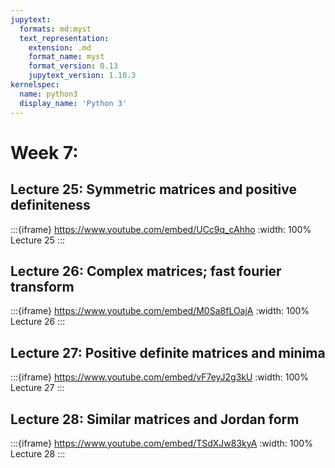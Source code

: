 ```yaml
---
jupytext:
  formats: md:myst
  text_representation:
    extension: .md
    format_name: myst
    format_version: 0.13
    jupytext_version: 1.10.3
kernelspec:
  name: python3
  display_name: 'Python 3'
---
```


# Week 7: 

## Lecture 25: Symmetric matrices and positive definiteness

:::{iframe} https://www.youtube.com/embed/UCc9q_cAhho
:width: 100%
Lecture 25
:::

## Lecture 26: Complex matrices; fast fourier transform

:::{iframe} https://www.youtube.com/embed/M0Sa8fLOajA
:width: 100%
Lecture 26
:::

## Lecture 27: Positive definite matrices and minima

:::{iframe} https://www.youtube.com/embed/vF7eyJ2g3kU
:width: 100%
Lecture 27
:::

## Lecture 28: Similar matrices and Jordan form

:::{iframe} https://www.youtube.com/embed/TSdXJw83kyA
:width: 100%
Lecture 28
:::